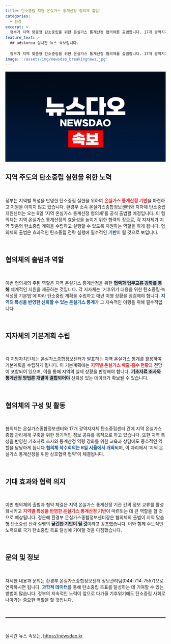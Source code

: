 ```yaml
---
title: 탄소중립 지원 온실가스 통계산정 협의체 출범!
categories:
  - 환경
excerpt: >
  정부가 지역 맞춤형 탄소중립을 위한 온실가스 통계산정 협의체를 출범합니다. 17개 광역지자체와 협력해 신뢰할 수 있는 통계 기반을 마련해 기후위기를 효과적으로 대응하겠다는 계획! 클릭하고 자세한 내용을 확인하세요!
feature_text: >
  ## adskorea 실시간 뉴스 속보입니다.

  정부가 지역 맞춤형 탄소중립을 위한 온실가스 통계산정 협의체를 출범합니다. 17개 광역지자체와 협력해 신뢰할 수 있는 통계 기반을 마련해 기후위기를 효과적으로 대응하겠다는 계획! 클릭하고 자세한 내용을 확인하세요!
image: '/assets/img/newsdao_breakingnews.jpg'
---
```


<p><img src="/assets/img/newsdao_breakingnews.jpg" alt="adskorea 속보" /></p>

<h2 data-ke-size="size26">지역 주도의 탄소중립 실현을 위한 노력</h2>

<p data-ke-size="size16">&nbsp;</p>

<p>정부는 지역별 특성을 반영한 탄소중립 실현을 위하여 <b><span style="color: #ee2323;">온실가스 통계산정 기반</span></b>을 마련하고 지원을 아끼지 않고 있습니다. 환경부 소속 온실가스종합정보센터와 지자체 탄소중립지원센터는 오는 6일 '지역 온실가스 통계산정 협의체'를 공식 출범할 예정입니다. 이 협의체는 지역 온실가스 통계산정의 효율성을 높이기 위한 협력의 장으로, 각 지자체가 지역 맞춤형 탄소중립 계획을 수립하고 실행할 수 있도록 지원하는 역할을 하게 됩니다. 협의체의 출범은 효과적인 탄소중립 전략 실행에 필수적인 <b><span style="color: #1a5490;">기반</span></b>이 될 것으로 보입니다.</p>

<p data-ke-size="size16">&nbsp;</p>

<h2 data-ke-size="size26">협의체의 출범과 역할</h2>

<p data-ke-size="size16">&nbsp;</p>

<p>이번 협의체의 주된 역할은 지역 온실가스 통계산정을 위한 <b><span style="background-color: #21538527;">협력과 업무교류 강화를 통해</span></b> 체계적인 지원을 제공하는 것입니다. 각 지자체는 '기후위기 대응을 위한 탄소중립·녹색성장 기본법'에 따라 탄소중립 계획을 수립하고 매년 이행 상황을 점검해야 합니다. <b><span style="color: #1a5490;">지역의 특성을 반영한 신뢰할 수 있는 온실가스 통계</span></b>가 그 지속적인 이행을 위해 필수적입니다.</p>

<p data-ke-size="size16">&nbsp;</p>

<h2 data-ke-size="size26">지자체의 기본계획 수립</h2>

<p data-ke-size="size16">&nbsp;</p>

<p>각 지방자치단체는 온실가스종합정보센터가 발표하는 지역 온실가스 통계를 활용하여 기본계획을 수립하게 됩니다. 이 기본계획에는 <b><span style="color: #ee2323;">지역별 온실가스 배출·흡수 현황</span></b>과 전망이 포함되어 있으며, 이를 통해 지역의 실제 상황을 반영해야 합니다. <b><span style="background-color: #21538527;">기초자료 조사와 통계산정 방법론 개발이 결합되어야</span></b> 신뢰성 있는 데이터가 확보될 수 있습니다.</p>

<p data-ke-size="size16">&nbsp;</p>

<h2 data-ke-size="size26">협의체의 구성 및 활동</h2>

<p data-ke-size="size16">&nbsp;</p>

<p>협의체는 온실가스종합정보센터와 17개 광역지자체 탄소중립센터 간에 지역 온실가스 종합 관리체계 구축을 위한 정기적인 정보 공유를 목적으로 하고 있습니다. 또한 지역 특성을 반영한 기초자료 조사와 통계산정 역량 강화를 위한 교육과 상담에도 중추적인 역할을 담당하게 됩니다.<b><span style="color: #1a5490;">협의체 착수회의는 6일 서울에서 개최</span></b>되며, 이 자리에서 '지역 온실가스 통계산정을 위한 상호협력 협약'이 체결됩니다.</p>

<p data-ke-size="size16">&nbsp;</p>

<h2 data-ke-size="size26">기대 효과와 협력 의지</h2>

<p data-ke-size="size16">&nbsp;</p>

<p>이번 협의체의 출범과 협약 체결은 지역 온실가스 통계산정 기관 간의 정보 교류를 활성화시키고 <b><span style="color: #ee2323;">지역별 특성을 반영한 온실가스 통계산정 기반</span></b>이 마련되는 데 큰 역할을 할 것으로 예상됩니다. 정은해 환경부 온실가스종합정보센터장은 협의체의 출범이 지역 맞춤형 탄소중립 전략 실행의 <b><span style="background-color: #21538527;">굳건한 기반이 될 것</span></b>이라고 강조했습니다. 이와 함께 주도적인 노력으로 국가 탄소중립 목표 달성에 기여할 것을 다짐했습니다.</p>

<p data-ke-size="size16">&nbsp;</p>

<h2 data-ke-size="size26">문의 및 정보</h2>

<p data-ke-size="size16">&nbsp;</p>

<p>자세한 내용과 문의는 환경부 온실가스종합정보센터 정보관리팀(044-714-7557)으로 연락하시면 됩니다. <b><span style="color: #1a5490;">과학적 데이터</span></b>를 통해 탄소중립 목표를 달성하는 데 기여할 수 있는 방법이 많습니다. 정부의 지속적인 노력이 앞으로 다가올 기후위기에도 탄소중립 사회로 나아가는 중요한 역할을 할 것입니다.</p>

<p data-ke-size="size16">&nbsp;</p>

<hr style="border:1px solid #ee2323;"/>

<p data-ke-size="size16">&nbsp;</p>
실시간 뉴스 속보는, <a href="https://newsdao.kr" rel="dofollow">https://newsdao.kr</a>


